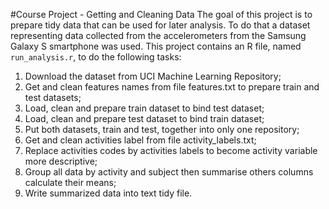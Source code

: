 #Course Project - Getting and Cleaning Data
The goal of this project is to prepare tidy data that can be used for later analysis. To do that a dataset representing data collected from the accelerometers from the Samsung Galaxy S smartphone was used. This project contains an R file, named `run_analysis.r`, to do the following tasks:
1. Download the dataset from UCI Machine Learning Repository;
2. Get and clean features names from file features.txt to prepare train and test datasets;
3. Load, clean and prepare train dataset to bind test dataset;
4. Load, clean and prepare test dataset to bind train dataset;
5. Put both datasets, train and test, together into only one repository;
6. Get and clean activities label from file activity_labels.txt;
7. Replace activities codes by activities labels to become activity variable more descriptive;
8. Group all data by activity and subject then summarise others columns calculate their means;
9. Write summarized data into text tidy file.
